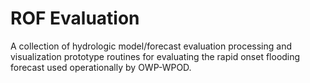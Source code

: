 # ROF Evaluation
A collection of hydrologic model/forecast evaluation processing and visualization prototype routines for evaluating the rapid onset flooding forecast used operationally by OWP-WPOD.
